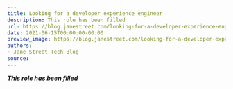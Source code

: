 ```yaml
---
title: Looking for a developer experience engineer
description: This role has been filled
url: https://blog.janestreet.com/looking-for-a-developer-experience-engineer-index/
date: 2021-06-15T00:00:00-00:00
preview_image: https://blog.janestreet.com/looking-for-a-developer-experience-engineer-index/generic_tech.jpg
authors:
- Jane Street Tech Blog
source:
---
```


<p><em><strong>This role has been filled</strong></em></p>



